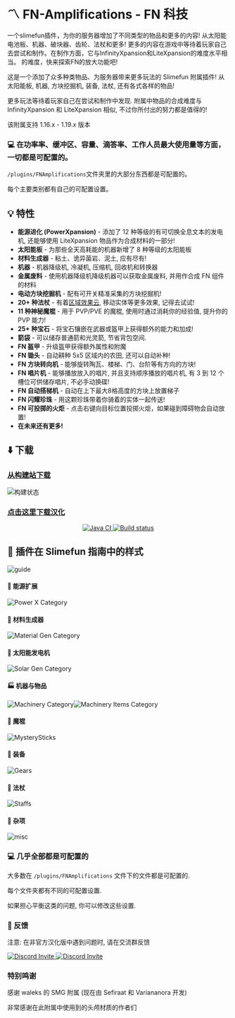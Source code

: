 # :part_alternation_mark: FN-Amplifications - FN 科技
一个slimefun插件，为你的服务器增加了不同类型的物品和更多的内容! 从太阳能电池板、机器、破块器、齿轮、法杖和更多!
更多的内容在游戏中等待着玩家自己去尝试和制作。在制作方面，它与InfinityXpansion和LiteXpansion的难度水平相当。
的难度，快来探索FN的放大功能吧! 

这是一个添加了众多种类物品、为服务器带来更多玩法的 Slimefun 附属插件! 从太阳能板, 机器, 方块挖掘机, 装备, 法杖, 还有各式各样的物品!

更多玩法等待着玩家自己在尝试和制作中发现. 附属中物品的合成难度与 InfinityXpansion 和 LiteXpansion 相似, 不过你所付出的努力都是值得的!

该附属支持 1.16.x - 1.19.x 版本

### :computer: 在功率率、缓冲区、容量、滴答率、工作人员最大使用量等方面，一切都是可配置的。
``/plugins/FNAmplifications``文件夹里的大部分东西都是可配置的。
 
每个主要类别都有自己的可配置设置。

## :bulb: 特性
- **能源进化 (PowerXpansion)** - 添加了 12 种等级的有可切换全息文本的发电机, 还能够使用 LiteXpansion 物品作为合成材料的一部分!
- **太阳能板** - 为那些全天高耗能的机器新增了 8 种等级的太阳能板
- **材料生成器** - 粘土、诡异菌岩、泥土, 应有尽有!
- **机器** - 机器降级机, 冷凝机, 压缩机, 回收机和转换器
- **金属废料** - 使用机器降级机降级机器可以获取金属废料, 并用作合成 FN 组件的材料
- **电动方块挖掘机** - 配有可开关精准采集的方块挖掘机!
- **20+ 种法杖** - 有着[区域效果云](https://wiki.biligame.com/mc/%E6%BB%9E%E7%95%99%E8%8D%AF%E6%B0%B4#%E5%8C%BA%E5%9F%9F%E6%95%88%E6%9E%9C%E4%BA%91), 移动实体等更多效果, 记得去试试!
- **11 种神秘魔棍** - 用于 PVP/PVE 的魔棍, 使用时通过消耗你的经验值, 提升你的 PVP 能力!
- **25+ 种宝石** - 将宝石镶嵌在武器或盔甲上获得额外的能力和加成!
- **箭袋** - 可以储存普通箭和光灵箭, 节省背包空间.
- **FN 盔甲** - 升级盔甲获得额外属性和附魔
- **FN 锄头** - 自动耕种 5x5 区域内的农田, 还可以自动补种!
- **FN 方块转向机** - 能够旋转陶瓦、楼梯、门、台阶等有方向的方块!
- **FN 唱片机** - 能够播放放入的唱片, 并且支持顺序播放的唱片机, 有 3 到 12 个槽位可供储存唱片, 不必手动换碟!
- **FN 自动搭梯机** - 自动在上下最大8格高度的方块上放置梯子
- **FN 闪耀珍珠** - 用这颗珍珠带着你骑着的实体一起传送!
- **FN 可投掷的火炬** - 点击右键向目标位置投掷火炬，如果碰到障碍物会自动放置!
- **在未来还有更多!**

## :arrow_down: 下载

### [从构建站下载](https://builds.guizhanss.net/buiawpkgew1/FN-FAL-s-Amplifications/main/)

![构建状态](https://builds.guizhanss.net/f/buiawpkgew1/FN-FAL-s-Amplifications/main/badge.svg)

### [点击这里下载汉化](https://builds.guizhanss.cn/buiawpkgew1/FN-FAL-s-Amplifications-zh/main) 
<p align="center">
  <a href="https://github.com/buiawpkgew1/FN-FAL-s-Amplifications-zh/actions/workflows/maven.yml">
    <img src="https://github.com/buiawpkgew1/FN-FAL-s-Amplifications-zh/actions/workflows/maven.yml/badge.svg" alt="Java CI"/>
  </a>
  <a href="https://builds.guizhanss.cn/buiawpkgew1/FN-FAL-s-Amplifications-zh/main">
    <img src="https://builds.guizhanss.cn/f/buiawpkgew1/FN-FAL-s-Amplifications-zh/main/badge.svg" alt="Build status"/>
  </a>
</p>

## :blue_book: 插件在 Slimefun 指南中的样式

![guide](image/main-category.png)

#### :battery: 能源扩展

![Power X Category](image/powerxpansion.png)

#### :white_square_button: 材料生成器

![Material Gen Category](image/material-generator.png)

#### :high_brightness: 太阳能发电机

![Solar Gen Category](image/solar-generator.png)

#### :factory: 机器与物品

![Machinery Category](image/machine.png)![Machinery Items Category](image/machine-component.png)

#### :sparkler: 魔棍

![MysterySticks](image/sticks.png)

#### :tshirt: 装备

![Gears](image/gears.png)

#### :oden: 法杖

![Staffs](image/staffs.png)

#### :gift: 杂项

![misc](image/misc.png)

### :computer: 几乎全部都是可配置的

大多数在 ```/plugins/FNAmplifications``` 文件下的文件都是可配置的.

每个文件夹都有不同的可配置设置.

如果担心平衡这类的问题, 你可以修改这些设置.

### :running: 反馈

注意: 在非官方汉化版中遇到问题时, 请在交流群反馈

<p>
  <a href="https://discord.gg/slimefun">
    <img src="https://discordapp.com/api/guilds/565557184348422174/widget.png?style=banner3" alt="Discord Invite"/>
  </a>
  <a href="https://discord.gg/SqD3gg5SAU">
    <img src="https://discordapp.com/api/guilds/809178621424041997/widget.png?style=banner3" alt="Discord Invite"/>
  </a>
</p>

### 特别鸣谢

感谢 waleks 的 SMG 附属 (现在由 Sefiraat 和 Variananora 开发)

非常感谢在此附属中使用到的头颅材质的作者们
